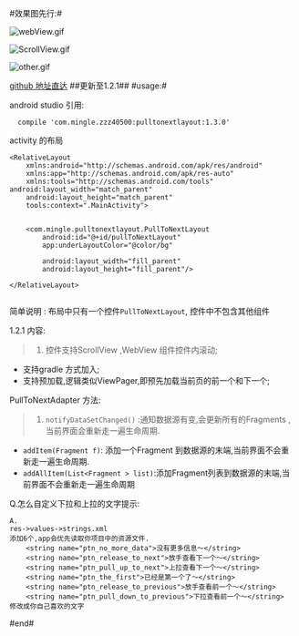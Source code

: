  #效果图先行:#



![webView.gif](http://upload-images.jianshu.io/upload_images/166866-c9840dfc44752550.gif)

![ScrollView.gif](http://upload-images.jianshu.io/upload_images/166866-2609a7f9c0d8f740.gif)

![other.gif](http://upload-images.jianshu.io/upload_images/166866-3a9ed8d196dad787.gif)


[github 地址直达](https://github.com/zzz40500/Android-PullToNextLayout)
##更新至1.2.1##
#usage:#

android studio 引用:
~~~
  compile 'com.mingle.zzz40500:pulltonextlayout:1.3.0'
~~~


activity 的布局
~~~
<RelativeLayout
    xmlns:android="http://schemas.android.com/apk/res/android"
    xmlns:app="http://schemas.android.com/apk/res-auto"
    xmlns:tools="http://schemas.android.com/tools" android:layout_width="match_parent"
    android:layout_height="match_parent"
    tools:context=".MainActivity">


    <com.mingle.pulltonextlayout.PullToNextLayout
        android:id="@+id/pullToNextLayout"
        app:underLayoutColor="@color/bg"

        android:layout_width="fill_parent"
        android:layout_height="fill_parent"/>

</RelativeLayout>


~~~

简单说明 :  布局中只有一个控件`PullToNextLayout`, 控件中不包含其他组件

1.2.1 内容:
>1. 控件支持ScrollView ,WebView 组件控件内滚动;
* 支持gradle 方式加入;
* 支持预加载,逻辑类似ViewPager,即预先加载当前页的前一个和下一个;



PullToNextAdapter 方法:


>1. `notifyDataSetChanged()` :通知数据源有变,会更新所有的Fragments ,当前界面会重新走一遍生命周期.
* `addItem(Fragment f)`: 添加一个Fragment 到数据源的末端,当前界面不会重新走一遍生命周期.
* `addAllItem(List<Fragment > list)`:添加Fragment列表到数据源的末端,当前界面不会重新走一遍生命周期

Q.怎么自定义下拉和上拉的文字提示:
~~~
A.
res->values->strings.xml
添加6个,app会优先读取你项目中的资源文件.
    <string name="ptn_no_more_data">没有更多信息～</string>
    <string name="ptn_release_to_next">放手查看下一个～</string>
    <string name="ptn_pull_up_to_next">上拉查看下一个～</string>
    <string name="ptn_the_first">已经是第一个了～</string>
    <string name="ptn_release_to_previous">放手查看前一个～</string>
    <string name="ptn_pull_down_to_previous">下拉查看前一个～</string>
修改成你自己喜欢的文字
~~~







 

#end#
